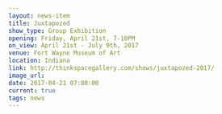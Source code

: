 ```yaml
---
layout: news-item
title: Juxtapozed 
show_type: Group Exhibition
opening: Friday, April 21st, 7-10PM
on_view: April 21st - July 9th, 2017
venue: Fort Wayne Museum of Art
location: Indiana
link: http://thinkspacegallery.com/shows/juxtapozed-2017/
image_url:
date: 2017-04-21 07:00:00
current: true
tags: news
---
```

